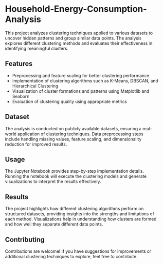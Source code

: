 # Household-Energy-Consumption-Analysis

This project analyzes clustering techniques applied to various datasets to uncover hidden patterns and group similar data points. The analysis explores different clustering methods and evaluates their effectiveness in identifying meaningful clusters.  

## Features  
- Preprocessing and feature scaling for better clustering performance  
- Implementation of clustering algorithms such as K-Means, DBSCAN, and Hierarchical Clustering  
- Visualization of cluster formations and patterns using Matplotlib and Seaborn  
- Evaluation of clustering quality using appropriate metrics  

## Dataset  
The analysis is conducted on publicly available datasets, ensuring a real-world application of clustering techniques. Data preprocessing steps include handling missing values, feature scaling, and dimensionality reduction for improved results.  

## Usage  
The Jupyter Notebook provides step-by-step implementation details. Running the notebook will execute the clustering models and generate visualizations to interpret the results effectively.  

## Results  
The project highlights how different clustering algorithms perform on structured datasets, providing insights into the strengths and limitations of each method. Visualizations help in understanding how clusters are formed and how well they separate different data points.  

## Contributing  
Contributions are welcome! If you have suggestions for improvements or additional clustering techniques to explore, feel free to contribute.  

